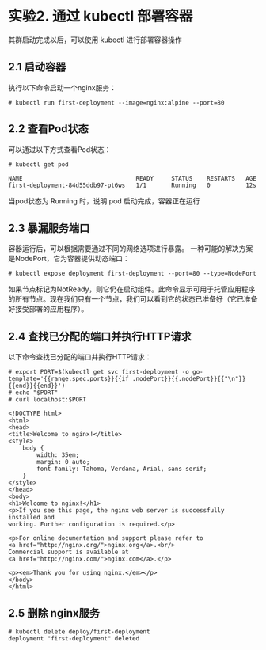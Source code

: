 # 实验2. 通过 kubectl 部署容器

其群启动完成以后，可以使用 kubectl 进行部署容器操作

## 2.1 启动容器

执行以下命令启动一个nginx服务：

```
# kubectl run first-deployment --image=nginx:alpine --port=80
```

## 2.2 查看Pod状态

可以通过以下方式查看Pod状态：
```
# kubectl get pod

NAME                                READY     STATUS    RESTARTS   AGE
first-deployment-84d55ddb97-pt6ws   1/1       Running   0          12s
```
当pod状态为 Running 时，说明 pod 启动完成，容器正在运行

## 2.3 暴漏服务端口

容器运行后，可以根据需要通过不同的网络选项进行暴露。 一种可能的解决方案是NodePort，它为容器提供动态端口：

```
# kubectl expose deployment first-deployment --port=80 --type=NodePort
```

如果节点标记为NotReady，则它仍在启动组件。此命令显示可用于托管应用程序的所有节点。现在我们只有一个节点，我们可以看到它的状态已准备好（它已准备好接受部署的应用程序）。

## 2.4 查找已分配的端口并执行HTTP请求

以下命令查找已分配的端口并执行HTTP请求：

```
# export PORT=$(kubectl get svc first-deployment -o go-template='{{range.spec.ports}}{{if .nodePort}}{{.nodePort}}{{"\n"}}{{end}}{{end}}')
# echo "$PORT"
# curl localhost:$PORT

<!DOCTYPE html>
<html>
<head>
<title>Welcome to nginx!</title>
<style>
    body {
        width: 35em;
        margin: 0 auto;
        font-family: Tahoma, Verdana, Arial, sans-serif;
    }
</style>
</head>
<body>
<h1>Welcome to nginx!</h1>
<p>If you see this page, the nginx web server is successfully installed and
working. Further configuration is required.</p>

<p>For online documentation and support please refer to
<a href="http://nginx.org/">nginx.org</a>.<br/>
Commercial support is available at
<a href="http://nginx.com/">nginx.com</a>.</p>

<p><em>Thank you for using nginx.</em></p>
</body>
</html>
```

## 2.5 删除 nginx服务

```
# kubectl delete deploy/first-deployment
deployment "first-deployment" deleted
```